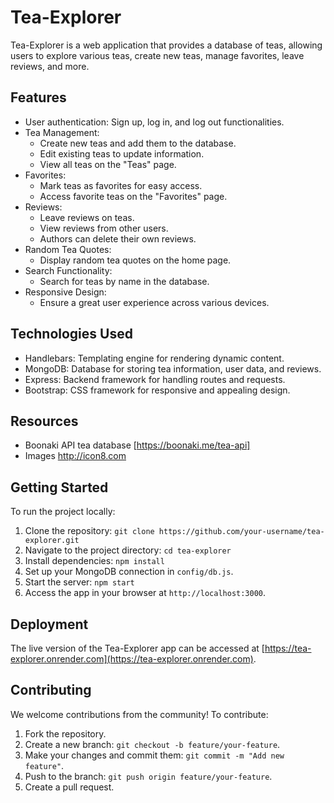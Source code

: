 # Tea-Explorer

Tea-Explorer is a web application that provides a database of teas, allowing users to explore various teas, create new teas, manage favorites, leave reviews, and more.

## Features

- User authentication: Sign up, log in, and log out functionalities.
- Tea Management:
  - Create new teas and add them to the database.
  - Edit existing teas to update information.
  - View all teas on the "Teas" page.
- Favorites:
  - Mark teas as favorites for easy access.
  - Access favorite teas on the "Favorites" page.
- Reviews:
  - Leave reviews on teas.
  - View reviews from other users.
  - Authors can delete their own reviews.
- Random Tea Quotes:
  - Display random tea quotes on the home page.
- Search Functionality:
  - Search for teas by name in the database.
- Responsive Design:
  - Ensure a great user experience across various devices.

## Technologies Used

- Handlebars: Templating engine for rendering dynamic content.
- MongoDB: Database for storing tea information, user data, and reviews.
- Express: Backend framework for handling routes and requests.
- Bootstrap: CSS framework for responsive and appealing design.

## Resources 

- Boonaki API tea database [https://boonaki.me/tea-api]
- Images http://icon8.com

## Getting Started

To run the project locally:

1. Clone the repository: `git clone https://github.com/your-username/tea-explorer.git`
2. Navigate to the project directory: `cd tea-explorer`
3. Install dependencies: `npm install`
4. Set up your MongoDB connection in `config/db.js`.
5. Start the server: `npm start`
6. Access the app in your browser at `http://localhost:3000`.

## Deployment

The live version of the Tea-Explorer app can be accessed at [https://tea-explorer.onrender.com](https://tea-explorer.onrender.com).

## Contributing

We welcome contributions from the community! To contribute:

1. Fork the repository.
2. Create a new branch: `git checkout -b feature/your-feature`.
3. Make your changes and commit them: `git commit -m "Add new feature"`.
4. Push to the branch: `git push origin feature/your-feature`.
5. Create a pull request.


